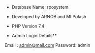 - Database Name: rposystem

- Developed by ARNOB and MI Polash

- PHP Version 7.4


- Admin Login Details**

Email	: admin@mail.com
Password: admin





